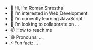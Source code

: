 - 👋 Hi, I’m Roman Shrestha
- 👀 I’m interested in Web Development
- 🌱 I’m currently learning JavaScript
- 💞️ I’m looking to collaborate on ...
- 📫 How to reach me
- 😄 Pronouns: ...
- ⚡ Fun fact: ...

<!---
t3shro00/t3shro00 is a ✨ special ✨ repository because its `README.md` (this file) appears on your GitHub profile.
You can click the Preview link to take a look at your changes.
--->
